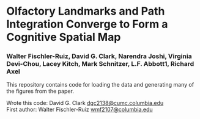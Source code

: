 # Olfactory Landmarks and Path Integration Converge to Form a Cognitive Spatial Map   
### Walter Fischler-Ruiz, David G. Clark, Narendra Joshi, Virginia Devi-Chou, Lacey Kitch, Mark Schnitzer, L.F. Abbott1, Richard Axel  

This repository contains code for loading the data and generating many of the figures from the paper.  

Wrote this code: David G. Clark <dgc2138@cumc.columbia.edu>  
First author: Walter Fischler-Ruiz <wmf2107@columbia.edu> 